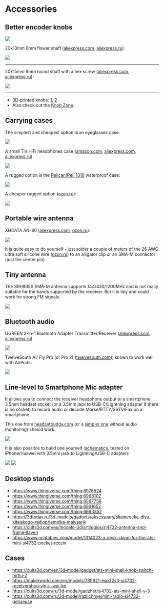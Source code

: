 # Accessories

## Better encoder knobs

![](_static/encoder-knob.jpg)

20x13mm 6mm flower shaft ([aliexpress.com](https://www.aliexpress.com/item/1005007003511755.html), [aliexpress.ru](https://aliexpress.ru/item/1005007003511755.html)):

![](_static/encoder-knobs-20x13.jpg)

---

20x15mm 6mm round shaft with a hex screw ([aliexpress.com](https://www.aliexpress.com/item/4001336156837.html), [aliexpress.ru](https://aliexpress.ru/item/32749281108.html)):

![](_static/encoder-knobs-20x15.jpg)

---

* 3D-printed knobs: [1](https://www.thingiverse.com/thing:6966471), [2](https://cults3d.com/en/3d-model/gadget/ats-mini-si4732-radio-knob)
* Also check out the [Knob Zone](https://www.ebay.co.uk/str/knobzone).

## Carrying cases

The simplest and cheapest option is an eyeglasses case:

![](_static/case-eyeglasses.jpg)

A small Tin HiFi headphones case ([amazon.com](https://www.amazon.com/Linsoul-Portable-Leather-Storage-Earphones/dp/B07RXRQ3YJ/), [aliexpress.com](https://www.aliexpress.com/item/33020170906.html), [aliexpress.ru](https://aliexpress.ru/item/1005005318265815.html)):

![](_static/case-tinhifi.jpg)

A rugged option is the [Pelican/Peli 1010](https://www.pelican.com/us/en/product/cases/micro/1010/) waterproof case:

![](_static/case-pelican.jpg)

A cheaper rugged option ([ozon.ru](https://ozon.ru/t/nknLOP8)):

![](_static/case-offroad-team.jpg)

## Portable wire antenna

XHDATA AN-80 ([aliexpress.com](https://www.aliexpress.com/item/32820393148.html), [ozon.ru](https://www.ozon.ru/product/xhdata-an-80-vneshnyaya-antenna-fm-sw-korotkovolnovoe-fm-radio-razem-vneshney-antenny-s-2158059581/)):

![](_static/antenna-xhdata-an80.jpg)

It is quite easy to do yourself - just solder a couple of meters of the 26 AWG ultra soft silicone wire ([ozon.ru](https://www.ozon.ru/product/mednyy-provod-26-awg-v-myagkoy-silikonovoy-izolyatsii-0-14-kv-mm-30-0-08mm-chernyy-ul3135-5-metrov-1695799627/)) to an alligator clip or an SMA-M connector (just the center pin).

## Tiny antenna

The SRH805S SMA-M antenna supports 144/430/1200MHz and is not really suitable for the bands supported by the receiver. But it is tiny and could work for strong FM signals.

![](_static/esp32-si4732-ui-theme.jpg)

## Bluetooth audio

UGREEN 2-in-1 Bluetooth Adapter Transmitter/Receiver ([aliexpress.com](https://www.aliexpress.com/item/1005003066373299.html), [aliexpress.ru](https://aliexpress.ru/item/1005003066373299.html))

![](_static/bluetooth-ugreen.jpg)

TwelveSouth Air Fly Pro (or Pro 2) ([twelvesouth.com](https://www.twelvesouth.com/products/airfly-pro-2)), known to work well with AirPods:

![](_static/bluetooth-airfly-pro2.jpg)

## Line-level to Smartphone Mic adapter

It allows you to connect the receiver headphone output to a smartphone 3.5mm headset socket (or a 3.5mm jack to USB-C/Lightning adapter if there is no socket) to record audio or decode Morse/RTTY/SSTV/Fax on a smartphone.

This one from [headsetbuddy.com](https://www.headsetbuddy.com/mic-line-plus-line-level-audio-monitoring-adapter-for-iphone-smartphones/) (or a [simpler one](https://www.headsetbuddy.com/mic-line-line-level-audio-input-adapter-for-iphone-smartphones/) without audio monitoring) should work:

![](_static/smartphone-audio-adapter.jpg)

It is also possible to build one yourself ([schematics](https://electronics.stackexchange.com/a/620993/437763), tested on iPhone/Huawei with 3.5mm jack to Lightning/USB-C adapter):

![](_static/smartphone-audio-adapter-diy1.jpg) ![](_static/smartphone-audio-adapter-diy2.jpg)


## Desktop stands

* <https://www.thingiverse.com/thing:6976524>
* <https://www.thingiverse.com/thing:6968102>
* <https://www.thingiverse.com/thing:6997758>
* <https://www.thingiverse.com/thing:6991652>
* <https://www.thingiverse.com/thing:6993352>
* <https://3dtoday.ru/3d-models/gadgets/aksessuary/skameecka-dlya-kitaiskogo-radiopriemnika-malysarik>
* <https://cults3d.com/es/modelo-3d/artilugios/si4732-antenna-and-frame-llaven>
* <https://www.printables.com/model/1314023-a-desk-stand-for-the-ats-mini-si4732-pocket-receiv>

## Cases

* <https://cults3d.com/en/3d-model/gadget/ats-mini-shell-knob-switch-mrhu-2>
* <https://makerworld.com/en/models/785921-esp32s3-si4732-receivershou-yin-ji-wai-ke>
* <https://cults3d.com/ru/3d-model/gadzhet/si4732-ats-mini-shell-v-3>
* <https://cults3d.com/ru/3d-model/razlichnye/mini-radio-si4732-gehaeuse>
